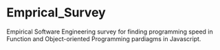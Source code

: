 # Emprical_Survey
Empirical Software Engineering survey for finding programming speed in Function and Object-oriented Programming pardiagms in Javascript.
